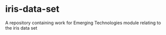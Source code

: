 # iris-data-set
A repository containing work for Emerging Technologies module relating to the iris data set
